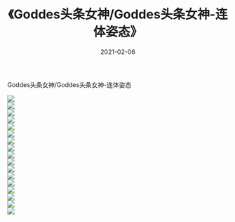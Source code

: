﻿---
layout: post
title:  《Goddes头条女神/Goddes头条女神-连体姿态》
date:   2021-02-06
img: http://pic.660000.xyz/1:/网络美图/2021/Goddes头条女神/Goddes头条女神-连体姿态/000.jpg
categories: [美女, 清纯, 唯美]
---

Goddes头条女神/Goddes头条女神-连体姿态

 ![](http://pic.660000.xyz/1:/网络美图/2021/Goddes头条女神/Goddes头条女神-连体姿态/001.jpg) <br>![](http://pic.660000.xyz/1:/网络美图/2021/Goddes头条女神/Goddes头条女神-连体姿态/002.jpg) <br>![](http://pic.660000.xyz/1:/网络美图/2021/Goddes头条女神/Goddes头条女神-连体姿态/003.jpg) <br>![](http://pic.660000.xyz/1:/网络美图/2021/Goddes头条女神/Goddes头条女神-连体姿态/004.jpg) <br>![](http://pic.660000.xyz/1:/网络美图/2021/Goddes头条女神/Goddes头条女神-连体姿态/005.jpg) <br>![](http://pic.660000.xyz/1:/网络美图/2021/Goddes头条女神/Goddes头条女神-连体姿态/006.jpg) <br>![](http://pic.660000.xyz/1:/网络美图/2021/Goddes头条女神/Goddes头条女神-连体姿态/007.jpg) <br>![](http://pic.660000.xyz/1:/网络美图/2021/Goddes头条女神/Goddes头条女神-连体姿态/008.jpg) <br>![](http://pic.660000.xyz/1:/网络美图/2021/Goddes头条女神/Goddes头条女神-连体姿态/009.jpg) <br>![](http://pic.660000.xyz/1:/网络美图/2021/Goddes头条女神/Goddes头条女神-连体姿态/010.jpg) <br>![](http://pic.660000.xyz/1:/网络美图/2021/Goddes头条女神/Goddes头条女神-连体姿态/011.jpg) <br>![](http://pic.660000.xyz/1:/网络美图/2021/Goddes头条女神/Goddes头条女神-连体姿态/012.jpg) <br>![](http://pic.660000.xyz/1:/网络美图/2021/Goddes头条女神/Goddes头条女神-连体姿态/013.jpg) <br>![](http://pic.660000.xyz/1:/网络美图/2021/Goddes头条女神/Goddes头条女神-连体姿态/014.jpg) <br>![](http://pic.660000.xyz/1:/网络美图/2021/Goddes头条女神/Goddes头条女神-连体姿态/015.jpg) <br>![](http://pic.660000.xyz/1:/网络美图/2021/Goddes头条女神/Goddes头条女神-连体姿态/016.jpg) <br>![](http://pic.660000.xyz/1:/网络美图/2021/Goddes头条女神/Goddes头条女神-连体姿态/017.jpg) <br>